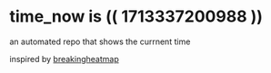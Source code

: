 # time_now is (( 1713337200988 ))

an automated repo that shows the currnent time

inspired by [breakingheatmap](https://github.com/breakingheatmap/breakingheatmap)